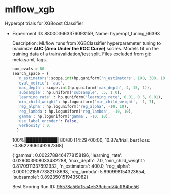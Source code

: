 # mlflow_xgb

Hyperopt trials for XGBoost Classifier

- Experiment ID: 880003663376093159, Name: hyperopt_tuning_66393

  Description: MLflow runs from XGBClassifier hyperparameter tuning to maximize **AUC (Area Under the ROC Curve)** scores. Models fit on the training data of a train/validation/test split. Files excluded from git: meta.yaml, tags.

  ```python
  num_evals = 80
  search_space = {
    'n_estimators':scope.int(hp.quniform('n_estimators', 100, 300, 10)),
    'eval_metric': 'auc',
    'max_depth': scope.int(hp.quniform('max_depth', 4, 15, 1)),
    'subsample': hp.uniform('subsample', .5, 1.0),
    'learning_rate' : hp.quniform('learning_rate', 0.01, 0.5, 0.01),
    'min_child_weight': hp.loguniform('min_child_weight', -1, 7),
    'reg_alpha': hp.loguniform('reg_alpha', -10, 10),
    'reg_lambda': hp.loguniform('reg_lambda', -10, 10),
    'gamma': hp.loguniform('gamma', -10, 10),
    'use_label_encoder': False,
    'verbosity': 0,
    }
  ```

  100%|██████████| 80/80 [14:29<00:00, 10.87s/trial, best loss: -0.8622906149292368]

  {'gamma': 0.0022788464778158196, 'learning_rate': 0.029003908033482288, 'max_depth': 7.0, 'min_child_weight': 0.8170911337892932, 'n_estimators': 400.0, 'reg_alpha': 0.00010215677382178698, 'reg_lambda': 5.890998154323654, 'subsample': 0.8923501519435082}

  Best Scoring Run ID: [95578a56d15a4e539cbcd74cff84be56](./880003663376093159/95578a56d15a4e539cbcd74cff84be56/)
